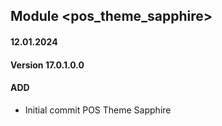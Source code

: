 ## Module <pos_theme_sapphire>
#### 12.01.2024
#### Version 17.0.1.0.0
#### ADD

- Initial commit POS Theme Sapphire
